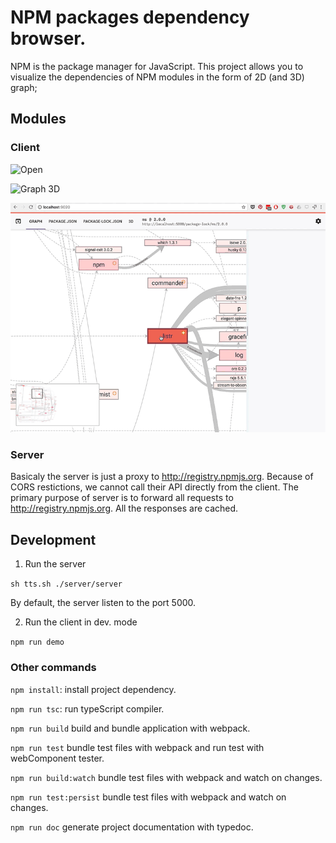 # NPM packages dependency browser.

NPM is the package manager for JavaScript. 
This project allows you to visualize the dependencies of NPM modules in the form of 2D (and 3D) graph;

## Modules

### Client

![Open](docs/file-open.gif)

![Graph 3D](docs/3d.gif)

![Graph 2D](docs/2d.gif)

### Server

Basicaly the server is just a proxy to http://registry.npmjs.org.
Because of CORS restictions, we cannot call their API directly from the client. The primary purpose of server is to forward all requests to http://registry.npmjs.org. 
All the responses are cached.


## Development

1. Run the server

`sh tts.sh ./server/server` 

By default, the server listen to the port 5000.

2. Run the client in dev. mode

`npm run demo` 




### Other commands

`npm install`: install project dependency.

`npm run tsc`: run typeScript compiler.

`npm run build` build and bundle application with webpack.

`npm run test` bundle test files with webpack and run test with webComponent tester.

`npm run build:watch` bundle test files with webpack and watch on changes.

`npm run test:persist` bundle test files with webpack and watch on changes.

`npm run doc` generate project documentation with typedoc.


